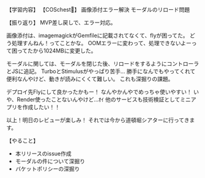 【学習内容】
【COSchest👗】
画像添付エラー解決
モーダルのリロード問題

【振り返り】
MVP差し戻しで、エラー対応。

画像添付は、imagemagickがGemfileに記載されてなくて、flyが困ってた。
どう処理すんねん！ってことかな。
OOMエラーに変わって、処理できないよーって困ってたから1024MBに変更した。

モーダルに関しては、モーダルを閉じた後、リロードをするようにコントローラとJSに追記。
TurboとStimulusがやっぱり苦手…
勝手になんでもやってくれて便利なんやけど、動きが読みにくくて難しい。
これも深掘りの課題。

デプロイ先Flyにして良かったかもー！
なんやかんやでめっちゃ使いやすい！
いや、Render使ったことないんやけど…ｵｲ
他のサービスも技術検証としてミニアプリを作成したい！！

以上！明日のレビューが楽しみ！
それでは今から道頓堀シアターに行ってきます。

【やること】
- 本リリースのissue作成
- モーダルの件について深掘り
- バケットポリシーの深掘り
